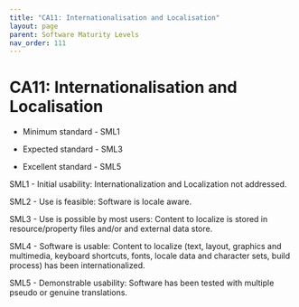 ```yaml
---
title: "CA11: Internationalisation and Localisation"
layout: page
parent: Software Maturity Levels
nav_order: 111
---
```


# CA11: Internationalisation and Localisation

- Minimum standard - SML1

- Expected standard - SML3

- Excellent standard - SML5

SML1 - Initial usability: Internationalization and Localization not
addressed.

SML2 - Use is feasible: Software is locale aware.

SML3 - Use is possible by most users: Content to localize is stored in
resource/property files and/or and external data store.

SML4 - Software is usable: Content to localize (text, layout, graphics
and multimedia, keyboard shortcuts, fonts, locale data and character
sets, build process) has been internationalized.

SML5 - Demonstrable usability: Software has been tested with multiple
pseudo or genuine translations.

